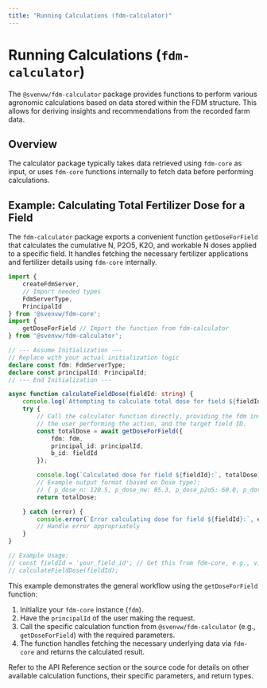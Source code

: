 ```yaml
---
title: "Running Calculations (fdm-calculator)"
---
```


# Running Calculations (`fdm-calculator`)

The `@svenvw/fdm-calculator` package provides functions to perform various agronomic calculations based on data stored within the FDM structure. This allows for deriving insights and recommendations from the recorded farm data.

## Overview

The calculator package typically takes data retrieved using `fdm-core` as input, or uses `fdm-core` functions internally to fetch data before performing calculations.

## Example: Calculating Total Fertilizer Dose for a Field

The `fdm-calculator` package exports a convenient function `getDoseForField` that calculates the cumulative N, P2O5, K2O, and workable N doses applied to a specific field. It handles fetching the necessary fertilizer applications and fertilizer details using `fdm-core` internally.

```typescript
import { 
    createFdmServer, 
    // Import needed types
    FdmServerType, 
    PrincipalId 
} from '@svenvw/fdm-core'; 
import { 
    getDoseForField // Import the function from fdm-calculator
} from '@svenvw/fdm-calculator'; 

// --- Assume Initialization ---
// Replace with your actual initialization logic
declare const fdm: FdmServerType; 
declare const principalId: PrincipalId; 
// --- End Initialization ---

async function calculateFieldDose(fieldId: string) {
    console.log(`Attempting to calculate total dose for field ${fieldId}...`);
    try {
        // Call the calculator function directly, providing the fdm instance,
        // the user performing the action, and the target field ID.
        const totalDose = await getDoseForField({
            fdm: fdm,
            principal_id: principalId,
            b_id: fieldId 
        }); 

        console.log(`Calculated dose for field ${fieldId}:`, totalDose);
        // Example output format (based on Dose type):
        // { p_dose_n: 120.5, p_dose_nw: 85.3, p_dose_p2o5: 60.0, p_dose_k2o: 90.0 }
        return totalDose;

    } catch (error) {
        console.error(`Error calculating dose for field ${fieldId}:`, error);
        // Handle error appropriately
    }
}

// Example Usage:
// const fieldId = 'your_field_id'; // Get this from fdm-core, e.g., via getFields
// calculateFieldDose(fieldId);

```

This example demonstrates the general workflow using the `getDoseForField` function:
1.  Initialize your `fdm-core` instance (`fdm`).
2.  Have the `principalId` of the user making the request.
3.  Call the specific calculation function from `@svenvw/fdm-calculator` (e.g., `getDoseForField`) with the required parameters.
4.  The function handles fetching the necessary underlying data via `fdm-core` and returns the calculated result.

Refer to the API Reference section or the source code for details on other available calculation functions, their specific parameters, and return types.
